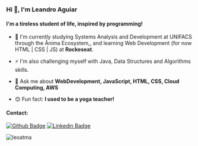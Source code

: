 <h3>Hi 👋, I'm Leandro Aguiar</h3>

<h4>I'm a tireless student of life, inspired by programming! </h4>



- 🌱 I'm currently studying Systems Analysis and Development at UNIFACS through the Ânima Ecosystem,, and learning Web Development (for now HTML | CSS | JS) at **Rockeseat**. 
 
- ⚡ I'm also challenging myself with Java, Data Structures and Algorithms skills.

- 💬 Ask me about **WebDevelopment, JavaScript, HTML, CSS, Cloud Computing, AWS**

- 😊 Fun fact:  **I used to be a yoga teacher!**

<h4> Contact: </h4>

[![Github Badge](https://img.shields.io/badge/-Github-000?style=flat-square&logo=Github&logoColor=white&link=https://github.com/fagnerpsantos)](https://github.com/leoatma)
[![Linkedin Badge](https://img.shields.io/badge/-LinkedIn-blue?style=flat-square&logo=Linkedin&logoColor=white&link=https://www.linkedin.com/in/fagnerpsantos/)](https://www.linkedin.com/in/leaguiar/)


<p><img align="center" src="https://github-readme-stats.vercel.app/api/top-langs?username=leoatma&show_icons=true&locale=en&layout=compact" alt="leoatma" /></p>
